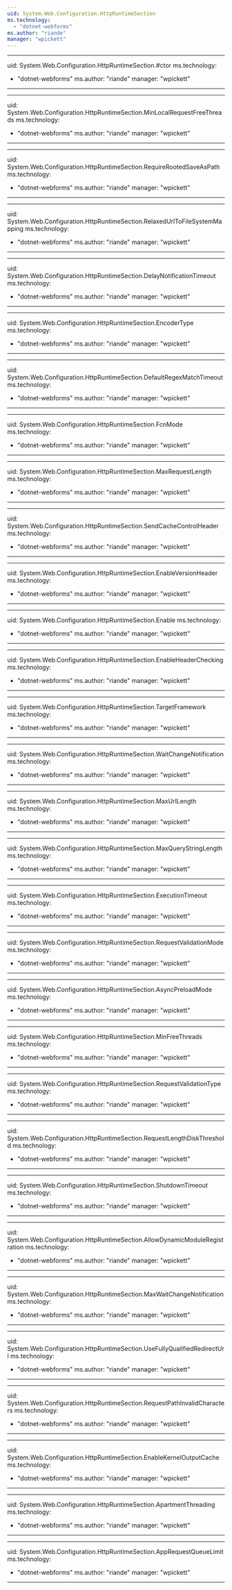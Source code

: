 ```yaml
---
uid: System.Web.Configuration.HttpRuntimeSection
ms.technology: 
  - "dotnet-webforms"
ms.author: "riande"
manager: "wpickett"
---
```


---
uid: System.Web.Configuration.HttpRuntimeSection.#ctor
ms.technology: 
  - "dotnet-webforms"
ms.author: "riande"
manager: "wpickett"
---

---
uid: System.Web.Configuration.HttpRuntimeSection.MinLocalRequestFreeThreads
ms.technology: 
  - "dotnet-webforms"
ms.author: "riande"
manager: "wpickett"
---

---
uid: System.Web.Configuration.HttpRuntimeSection.RequireRootedSaveAsPath
ms.technology: 
  - "dotnet-webforms"
ms.author: "riande"
manager: "wpickett"
---

---
uid: System.Web.Configuration.HttpRuntimeSection.RelaxedUrlToFileSystemMapping
ms.technology: 
  - "dotnet-webforms"
ms.author: "riande"
manager: "wpickett"
---

---
uid: System.Web.Configuration.HttpRuntimeSection.DelayNotificationTimeout
ms.technology: 
  - "dotnet-webforms"
ms.author: "riande"
manager: "wpickett"
---

---
uid: System.Web.Configuration.HttpRuntimeSection.EncoderType
ms.technology: 
  - "dotnet-webforms"
ms.author: "riande"
manager: "wpickett"
---

---
uid: System.Web.Configuration.HttpRuntimeSection.DefaultRegexMatchTimeout
ms.technology: 
  - "dotnet-webforms"
ms.author: "riande"
manager: "wpickett"
---

---
uid: System.Web.Configuration.HttpRuntimeSection.FcnMode
ms.technology: 
  - "dotnet-webforms"
ms.author: "riande"
manager: "wpickett"
---

---
uid: System.Web.Configuration.HttpRuntimeSection.MaxRequestLength
ms.technology: 
  - "dotnet-webforms"
ms.author: "riande"
manager: "wpickett"
---

---
uid: System.Web.Configuration.HttpRuntimeSection.SendCacheControlHeader
ms.technology: 
  - "dotnet-webforms"
ms.author: "riande"
manager: "wpickett"
---

---
uid: System.Web.Configuration.HttpRuntimeSection.EnableVersionHeader
ms.technology: 
  - "dotnet-webforms"
ms.author: "riande"
manager: "wpickett"
---

---
uid: System.Web.Configuration.HttpRuntimeSection.Enable
ms.technology: 
  - "dotnet-webforms"
ms.author: "riande"
manager: "wpickett"
---

---
uid: System.Web.Configuration.HttpRuntimeSection.EnableHeaderChecking
ms.technology: 
  - "dotnet-webforms"
ms.author: "riande"
manager: "wpickett"
---

---
uid: System.Web.Configuration.HttpRuntimeSection.TargetFramework
ms.technology: 
  - "dotnet-webforms"
ms.author: "riande"
manager: "wpickett"
---

---
uid: System.Web.Configuration.HttpRuntimeSection.WaitChangeNotification
ms.technology: 
  - "dotnet-webforms"
ms.author: "riande"
manager: "wpickett"
---

---
uid: System.Web.Configuration.HttpRuntimeSection.MaxUrlLength
ms.technology: 
  - "dotnet-webforms"
ms.author: "riande"
manager: "wpickett"
---

---
uid: System.Web.Configuration.HttpRuntimeSection.MaxQueryStringLength
ms.technology: 
  - "dotnet-webforms"
ms.author: "riande"
manager: "wpickett"
---

---
uid: System.Web.Configuration.HttpRuntimeSection.ExecutionTimeout
ms.technology: 
  - "dotnet-webforms"
ms.author: "riande"
manager: "wpickett"
---

---
uid: System.Web.Configuration.HttpRuntimeSection.RequestValidationMode
ms.technology: 
  - "dotnet-webforms"
ms.author: "riande"
manager: "wpickett"
---

---
uid: System.Web.Configuration.HttpRuntimeSection.AsyncPreloadMode
ms.technology: 
  - "dotnet-webforms"
ms.author: "riande"
manager: "wpickett"
---

---
uid: System.Web.Configuration.HttpRuntimeSection.MinFreeThreads
ms.technology: 
  - "dotnet-webforms"
ms.author: "riande"
manager: "wpickett"
---

---
uid: System.Web.Configuration.HttpRuntimeSection.RequestValidationType
ms.technology: 
  - "dotnet-webforms"
ms.author: "riande"
manager: "wpickett"
---

---
uid: System.Web.Configuration.HttpRuntimeSection.RequestLengthDiskThreshold
ms.technology: 
  - "dotnet-webforms"
ms.author: "riande"
manager: "wpickett"
---

---
uid: System.Web.Configuration.HttpRuntimeSection.ShutdownTimeout
ms.technology: 
  - "dotnet-webforms"
ms.author: "riande"
manager: "wpickett"
---

---
uid: System.Web.Configuration.HttpRuntimeSection.AllowDynamicModuleRegistration
ms.technology: 
  - "dotnet-webforms"
ms.author: "riande"
manager: "wpickett"
---

---
uid: System.Web.Configuration.HttpRuntimeSection.MaxWaitChangeNotification
ms.technology: 
  - "dotnet-webforms"
ms.author: "riande"
manager: "wpickett"
---

---
uid: System.Web.Configuration.HttpRuntimeSection.UseFullyQualifiedRedirectUrl
ms.technology: 
  - "dotnet-webforms"
ms.author: "riande"
manager: "wpickett"
---

---
uid: System.Web.Configuration.HttpRuntimeSection.RequestPathInvalidCharacters
ms.technology: 
  - "dotnet-webforms"
ms.author: "riande"
manager: "wpickett"
---

---
uid: System.Web.Configuration.HttpRuntimeSection.EnableKernelOutputCache
ms.technology: 
  - "dotnet-webforms"
ms.author: "riande"
manager: "wpickett"
---

---
uid: System.Web.Configuration.HttpRuntimeSection.ApartmentThreading
ms.technology: 
  - "dotnet-webforms"
ms.author: "riande"
manager: "wpickett"
---

---
uid: System.Web.Configuration.HttpRuntimeSection.AppRequestQueueLimit
ms.technology: 
  - "dotnet-webforms"
ms.author: "riande"
manager: "wpickett"
---
